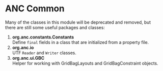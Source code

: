 # ANC Common

Many of the classes in this module will be deprecated and removed, but there are
still some useful packages and classes:

1. **org.anc.constants.Constants**<br/>Define `final` fields in a class that are initialized from a property file.
1. **org.anc.io**<br/>UTF `Reader` and `Writer` classes.
1. **org.anc.ui.GBC**<br/>Helper for working with GridBagLayouts and GridBagConstraint objects.
